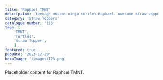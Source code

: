 ```yaml
---
title: 'Raphael TMNT'
description: 'Teenage mutant ninja turtles Raphael. Awesome Straw topper for your tumblers. Great item for any movie fan'
category: 'Straw Toppers'
catalogue number: '123'
tags: [
    'TMNT', 
    'Turtles',
    'Straw Topper', 
    ]
featured: true
pubDate: '2023-12-20'
heroImage: '/images/123.png'
---
```


Placeholder content for Raphael TMNT.